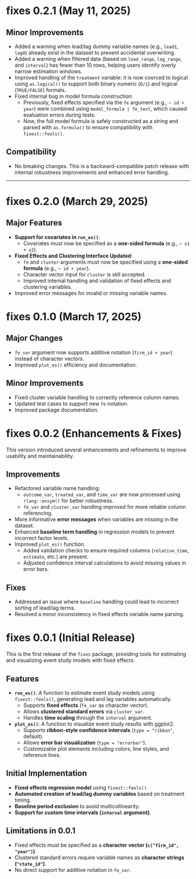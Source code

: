 # fixes 0.2.1 (May 11, 2025)

## Minor Improvements
- Added a warning when lead/lag dummy variable names (e.g., `lead1`, `lag0`) already exist in the dataset to prevent accidental overwriting.
- Added a warning when filtered data (based on `lead_range`, `lag_range`, and `interval`) has fewer than 10 rows, helping users identify overly narrow estimation windows.
- Improved handling of the `treatment` variable: it is now coerced to logical using `as.logical()` to support both binary numeric (`0/1`) and logical (`TRUE/FALSE`) formats.
- Fixed internal bug in model formula construction:
  - Previously, fixed effects specified via the `fe` argument (e.g., `~ id + year`) were combined using `model_formula | fe_text`, which caused evaluation errors during tests.
  - Now, the full model formula is safely constructed as a string and parsed with `as.formula()` to ensure compatibility with `fixest::feols()`.

## Compatibility
- No breaking changes. This is a backward-compatible patch release with internal robustness improvements and enhanced error handling.

---

# fixes 0.2.0 (March 29, 2025)

## Major Features
- **Support for covariates in `run_es()`**:
  - Covariates must now be specified as a **one-sided formula** (e.g., `~ x1 + x2`).
- **Fixed Effects and Clustering Interface Updated**:
  - `fe` and `cluster` arguments must now be specified using a **one-sided formula** (e.g., `~ id + year`).
  - Character vector input for `cluster` is still accepted.
  - Improved internal handling and validation of fixed effects and clustering variables.
- Improved error messages for invalid or missing variable names.

# fixes 0.1.0 (March 17, 2025)

## Major Changes
- `fe_var` argument now supports additive notation (`firm_id + year`) instead of character vectors.
- Improved `plot_es()` efficiency and documentation.

## Minor Improvements
- Fixed cluster variable handling to correctly reference column names.
- Updated test cases to support new `fe` notation.
- Improved package documentation.

# fixes 0.0.2 (Enhancements & Fixes)

This version introduced several enhancements and refinements to improve usability and maintainability.

## Improvements
- Refactored variable name handling:
  - `outcome_var`, `treated_var`, and `time_var` are now processed using `rlang::ensym()` for better robustness.
  - `fe_var` and `cluster_var` handling improved for more reliable column referencing.
- More informative **error messages** when variables are missing in the dataset.
- Enhanced **baseline term handling** in regression models to prevent incorrect factor levels.
- Improved `plot_es()` function:
  - Added validation checks to ensure required columns (`relative_time`, `estimate`, etc.) are present.
  - Adjusted confidence interval calculations to avoid missing values in error bars.

## Fixes
- Addressed an issue where `baseline` handling could lead to incorrect sorting of lead/lag terms.
- Resolved a minor inconsistency in fixed effects variable name parsing.

# fixes 0.0.1 (Initial Release)

This is the first release of the `fixes` package, providing tools for estimating and visualizing event study models with fixed effects.

## Features
- **`run_es()`**: A function to estimate event study models using `fixest::feols()`, generating lead and lag variables automatically.
  - Supports **fixed effects** (`fe_var` as character vector).
  - Allows **clustered standard errors** via `cluster_var`.
  - Handles **time scaling** through the `interval` argument.
- **`plot_es()`**: A function to visualize event study results with ggplot2.
  - Supports **ribbon-style confidence intervals** (`type = "ribbon"`, default).
  - Allows **error bar visualization** (`type = "errorbar"`).
  - Customizable plot elements including colors, line styles, and reference lines.

## Initial Implementation
- **Fixed effects regression model** using `fixest::feols()`.
- **Automated creation of lead/lag dummy variables** based on treatment timing.
- **Baseline period exclusion** to avoid multicollinearity.
- **Support for custom time intervals (`interval` argument)**.

## Limitations in 0.0.1
- Fixed effects must be specified as a **character vector (`c("firm_id", "year")`)**.
- Clustered standard errors require variable names as **character strings (`"state_id"`)**.
- No direct support for additive notation in `fe_var`.
